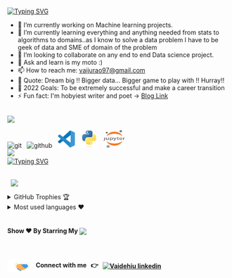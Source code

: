 ### 
[![Typing SVG](https://readme-typing-svg.herokuapp.com?font=Oswald&size=25&pause=1000&color=278AF7&background=F8FFB200&width=435&lines=Hi+There!+%F0%9F%91%8BThis+is+Vaidehi!%F0%9F%92%BB%E2%98%95%F0%9F%92%A1%E2%9D%A4)](https://github.com/vaidehiu)


- 🔭 I’m currently working on Machine learning  projects.
- 🌱 I’m currently learning everything and anything needed from stats to algorithms to domains..as I know to solve a data problem I have to be geek of data and SME of domain of the problem 
- 👯 I’m looking to collaborate on any end to end Data science project.
- 💬 Ask and learn is my moto :)
- 📫 How to reach me: vaijurao97@gmail.com
- 💭 Quote: Dream big !! Bigger data... Bigger game to play with !! Hurray!!
- 🥅 2022 Goals: To be extremely successful and make a career transition 
- ⚡ Fun fact: I'm hobyiest writer and poet ->
[Blog Link](https://urwordsfelt.wordpress.com/author/avani97/)





<br>
<img height="30" src="https://img.shields.io/badge/Languages and  tools- 🧮-lightblue.svg?&style=for-the-badge&logo=KushalDas&logoColor=blue" />
<p align="left"><img src="https://www.vectorlogo.zone/logos/git-scm/git-scm-icon.svg" alt="git" width="40" height="40"/> &nbsp;
<img alt="github"  src="https://img.icons8.com/ios-glyphs/240/000000/github.png"width="40" height="40"> &nbsp;
<img src="https://github.com/devicons/devicon/blob/master/icons/vscode/vscode-original.svg" alt="vscode" width="40" height="40"/>&nbsp;&nbsp;
<img src="https://github.com/Kushal997-das/Kushal997-das/blob/master/Profile%20generator/python-original.svg" alt="python" width="40" height="40"/> &nbsp;
<img alt="jupyter"  src="https://github.com/devicons/devicon/blob/master/icons/jupyter/jupyter-original-wordmark.svg"width="50" height="40" /> 

    
<br>
<img height="27" src="https://img.shields.io/badge/Vaidehi's GitHub Status --pink.svg?&style=for-the-badge&logo=KushalDas&logoColor=blue" />
<br>
<a href="https://github.com/vaidehiu"><img src="https://github-readme-stats.vercel.app/api?username=vaidehiu&show_icons=true&hide_border=true&show_owner=true&title_color=FFFF00&theme=dark&custom_title=HOLA!%20%F0%9F%91%8F&layout=compact" alt="Typing SVG" /></a>
<br>
<br>
<!--<p>&nbsp;
<img align="center" src="https://github-readme-stats.vercel.app/api?username=vaidehiu&show_icons=true&hide_border=true&show_owner=true&title_color=FFFF00&theme=dark&custom_title=HOLA! 👏&layout=compact" alt="Vaidehi"/>
</p>-->
<p>&nbsp;
<img align="center" src="https://github-readme-streak-stats.herokuapp.com/?user=vaidehiu&theme=radical&custom_title=streak-stats&hide_border=true&layout=compact" />
<details align="left">
<summary>GitHub Trophies 🏆</summary>
<p align="left">
  <a href="https://github.com/ryo-ma/github-profile-trophy" target="_blank">
    <img src="https://github-profile-trophy.vercel.app/?username=vaidehiu&theme=gruvbox&layout=compact&title_color=00FF00"/>
  </a>
</p>
</details>
    
<details align="left">
  <summary>Most used languages ❤️ </summary>
  <p align="left">
    <a href="https://github.com/vaidehiu" target="_blank">
        <img src="https://github-readme-stats.vercel.app/api/top-langs/?username=vaidehiu&title_color=FF69B4&custom_title=Most%20Used%20Languages%20:D%20&layout=compact&theme=highcontrast&langs_count=10"/>
    </a>
  </p>
</details> 
    
<br>
<h4 align="left">
Show ❤️ By Starring My <a href='https://github.com/vaidehiu?tab=repositories'>
<img align='center'  height="22" src="https://img.shields.io/badge/Repos!😊-lightpink.svg?&style=for-the-badge&logo=vaidehiu&logoColor=blue" />
</a></h4>
<br>

<h4 align="left">
    <img align="center" src="https://github.com/Kushal997-das/Kushal997-das/blob/master/Profile%20generator/Handshake.gif" height="30px">Connect with me &nbsp; 👉 &nbsp;  
        <a href="https://in.linkedin.com/in/vaidehi-u-026a09150">
        <img align="center"src="https://cdn.jsdelivr.net/npm/simple-icons@v3/icons/linkedin.svg" alt="Vaidehiu linkedin" width="24px" />
    </a>
</h4> 
